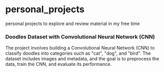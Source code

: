 # personal_projects
personal projects to explore and review material in my free time

### Doodles Dataset with Convolutional Neural Network (CNN)
The project involves building a Convolutional Neural Network (CNN) to classify doodles into categories such as "cat", "dog", and "bird". The dataset includes images and metadata, and the goal is to preprocess the data, train the CNN, and evaluate its performance.
